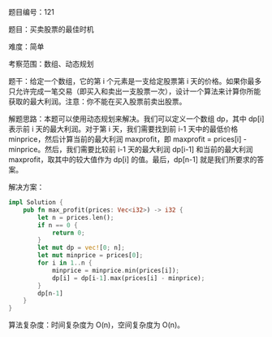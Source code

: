 题目编号：121

题目：买卖股票的最佳时机

难度：简单

考察范围：数组、动态规划

题干：给定一个数组，它的第 i 个元素是一支给定股票第 i 天的价格。如果你最多只允许完成一笔交易（即买入和卖出一支股票一次），设计一个算法来计算你所能获取的最大利润。注意：你不能在买入股票前卖出股票。

解题思路：本题可以使用动态规划来解决。我们可以定义一个数组 dp，其中 dp[i] 表示前 i 天的最大利润。对于第 i 天，我们需要找到前 i-1 天中的最低价格 minprice，然后计算当前的最大利润 maxprofit，即 maxprofit = prices[i] - minprice。然后，我们需要比较前 i-1 天的最大利润 dp[i-1] 和当前的最大利润 maxprofit，取其中的较大值作为 dp[i] 的值。最后，dp[n-1] 就是我们所要求的答案。

解决方案：

```rust
impl Solution {
    pub fn max_profit(prices: Vec<i32>) -> i32 {
        let n = prices.len();
        if n == 0 {
            return 0;
        }
        let mut dp = vec![0; n];
        let mut minprice = prices[0];
        for i in 1..n {
            minprice = minprice.min(prices[i]);
            dp[i] = dp[i-1].max(prices[i] - minprice);
        }
        dp[n-1]
    }
}
```

算法复杂度：时间复杂度为 O(n)，空间复杂度为 O(n)。